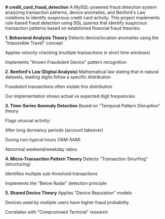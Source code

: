 **# credit_card_fraud_detection**
A MySQL-powered fraud detection system analyzing transaction patterns, device anomalies, and Benford's Law violations to identify suspicious credit card activity.
This project implements rule-based fraud detection using SQL queries that identify suspicious transaction patterns based on established financial fraud theories:

**1. Behavioral Analysis Theory**
Detects device/location anomalies using the "Impossible Travel" concept

Applies velocity checking (multiple transactions in short time windows)

Implements "Known Fraudulent Device" pattern recognition

**2. Benford's Law (Digital Analysis)**
Mathematical law stating that in natural datasets, leading digits follow a specific distribution

Fraudulent transactions often violate this distribution

Our implementation shows actual vs expected digit frequencies

**3. Time-Series Anomaly Detection**
Based on "Temporal Pattern Disruption" theory

Flags unusual activity:

After long dormancy periods (account takeover)

During non-typical hours (1AM-5AM)

Abnormal weekend/weekday ratios

**4. Micro-Transaction Pattern Theory**
Detects "Transaction Smurfing" (structuring)

Identifies multiple sub-threshold transactions

Implements the "Below Radar" detection principle

**5. Shared Device Theory**
Applies "Device Reputation" models

Devices used by multiple users have higher fraud probability

Correlates with "Compromised Terminal" research
